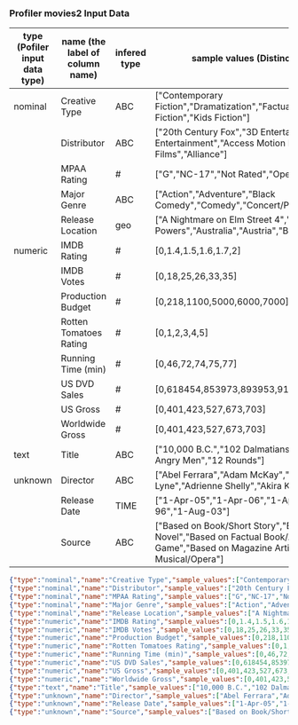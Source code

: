 
### Profiler movies2 Input Data

| type (Pofiler input data type) | name (the label of column name) | infered type | sample values (Distinct & selected values)  |
|---------|---------|---------|----------------|
| nominal | Creative Type | ABC | ["Contemporary Fiction","Dramatization","Factual","Fantasy","Historical Fiction","Kids Fiction"] |
|         | Distributor | ABC | ["20th Century Fox","3D Entertainment","8X Entertainment","Access Motion Picture Group","AdLab Films","Alliance"] |
|         | MPAA Rating | # |["G","NC-17","Not Rated","Open","PG","PG-13"] |
|         | Major Genre | ABC |["Action","Adventure","Black Comedy","Comedy","Concert/Performance","Documentary"] |
|         | Release Location | geo | ["A Nightmare on Elm Street 4","Argentina","Austin Powers","Australia","Austria","Bahrain"] |
| numeric | IMDB Rating | # |[0,1.4,1.5,1.6,1.7,2] |
|         | IMDB Votes | # | [0,18,25,26,33,35] |
|         | Production Budget | # | [0,218,1100,5000,6000,7000] |
|         | Rotten Tomatoes Rating | # | [0,1,2,3,4,5] |
|         | Running Time (min) | # | [0,46,72,74,75,77] |
|         | US DVD Sales | # | [0,618454,853973,893953,910568,943385] |
|         | US Gross | # | [0,401,423,527,673,703] |
|         | Worldwide Gross | # | [0,401,423,527,673,703] |
| text    | Title | ABC | ["10,000 B.C.","102 Dalmatians","10th & Wolf","11:14","12 Angry Men","12 Rounds"] |
| unknown | Director | ABC | ["Abel Ferrara","Adam McKay","Adam Shankman","Adrian Lyne","Adrienne Shelly","Akira Kurosawa"] |
|         | Release Date | TIME | ["1-Apr-05","1-Apr-06","1-Apr-75","1-Apr-88","1-Apr-96","1-Aug-03"] |
|         | Source | ABC | ["Based on Book/Short Story","Based on Comic/Graphic Novel","Based on Factual Book/Article","Based on Game","Based on Magazine Article","Based on Musical/Opera"] |

```json
{"type":"nominal","name":"Creative Type","sample_values":["Contemporary Fiction","Dramatization","Factual","Fantasy","Historical Fiction","Kids Fiction"]}
{"type":"nominal","name":"Distributor","sample_values":["20th Century Fox","3D Entertainment","8X Entertainment","Access Motion Picture Group","AdLab Films","Alliance"]}
{"type":"nominal","name":"MPAA Rating","sample_values":["G","NC-17","Not Rated","Open","PG","PG-13"]}
{"type":"nominal","name":"Major Genre","sample_values":["Action","Adventure","Black Comedy","Comedy","Concert/Performance","Documentary"]}
{"type":"nominal","name":"Release Location","sample_values":["A Nightmare on Elm Street 4","Argentina","Austin Powers","Australia","Austria","Bahrain"]}
{"type":"numeric","name":"IMDB Rating","sample_values":[0,1.4,1.5,1.6,1.7,2]}
{"type":"numeric","name":"IMDB Votes","sample_values":[0,18,25,26,33,35]}
{"type":"numeric","name":"Production Budget","sample_values":[0,218,1100,5000,6000,7000]}
{"type":"numeric","name":"Rotten Tomatoes Rating","sample_values":[0,1,2,3,4,5]}
{"type":"numeric","name":"Running Time (min)","sample_values":[0,46,72,74,75,77]}
{"type":"numeric","name":"US DVD Sales","sample_values":[0,618454,853973,893953,910568,943385]}
{"type":"numeric","name":"US Gross","sample_values":[0,401,423,527,673,703]}
{"type":"numeric","name":"Worldwide Gross","sample_values":[0,401,423,527,673,703]}
{"type":"text","name":"Title","sample_values":["10,000 B.C.","102 Dalmatians","10th & Wolf","11:14","12 Angry Men","12 Rounds"]}
{"type":"unknown","name":"Director","sample_values":["Abel Ferrara","Adam McKay","Adam Shankman","Adrian Lyne","Adrienne Shelly","Akira Kurosawa"]}
{"type":"unknown","name":"Release Date","sample_values":["1-Apr-05","1-Apr-06","1-Apr-75","1-Apr-88","1-Apr-96","1-Aug-03"]}
{"type":"unknown","name":"Source","sample_values":["Based on Book/Short Story","Based on Comic/Graphic Novel","Based on Factual Book/Article","Based on Game","Based on Magazine Article","Based on Musical/Opera"]}
```


